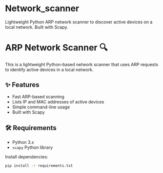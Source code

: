 # Network_scanner
Lightweight Python ARP network scanner to discover active devices on a local network. Built with Scapy. 

# ARP Network Scanner 🔍

This is a lightweight Python-based network scanner that uses ARP requests to identify active devices in a local network.

## ✨ Features
- Fast ARP-based scanning
- Lists IP and MAC addresses of active devices
- Simple command-line usage
- Built with Scapy

## 🛠 Requirements
- Python 3.x
- `scapy` Python library

Install dependencies:
```bash
pip install -r requirements.txt

